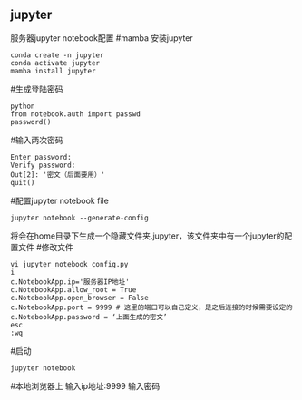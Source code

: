 ## jupyter
服务器jupyter notebook配置
#mamba 安装jupyter
```
conda create -n jupyter
conda activate jupyter
mamba install jupyter
```
#生成登陆密码
```
python
from notebook.auth import passwd
password()
```
#输入两次密码
```
Enter password: 
Verify password: 
Out[2]: '密文（后面要用）'
quit()
```
#配置jupyter notebook file
```
jupyter notebook --generate-config
```
将会在home目录下生成一个隐藏文件夹.jupyter，该文件夹中有一个jupyter的配置文件
#修改文件
```
vi jupyter_notebook_config.py
i
c.NotebookApp.ip='服务器IP地址'
c.NotebookApp.allow_root = True
c.NotebookApp.open_browser = False
c.NotebookApp.port = 9999 # 这里的端口可以自己定义，是之后连接的时候需要设定的
c.NotebookApp.password = ‘上面生成的密文’
esc
:wq
```
#启动
```
jupyter notebook
```
#本地浏览器上
输入ip地址:9999
输入密码





